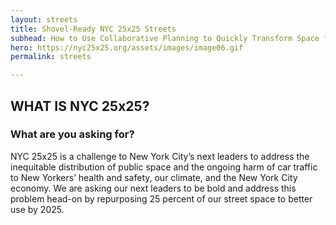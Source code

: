 ```yaml
---
layout: streets
title: Shovel-Ready NYC 25x25 Streets
subhead: How to Use Collaborative Planning to Quickly Transform Space for Cars into Space for People 
hero: https://nyc25x25.org/assets/images/image06.gif
permalink: streets

---
```


## WHAT IS NYC 25x25?

### What are you asking for?
NYC 25x25 is a challenge to New York City’s next leaders to address the inequitable distribution of public space and the ongoing harm of car traffic to New Yorkers’ health and safety, our climate, and the New York City economy. We are asking our next leaders to be bold and address this problem head-on by repurposing 25 percent of our street space to better use by 2025.